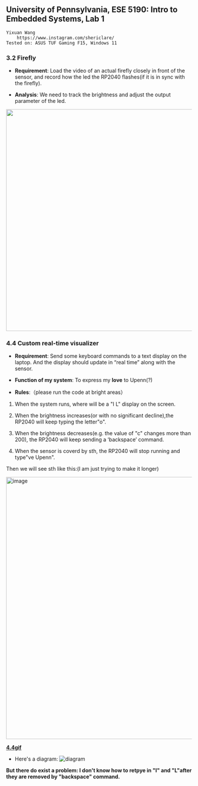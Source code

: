## University of Pennsylvania, ESE 5190: Intro to Embedded Systems, Lab 1

    Yixuan Wang
        https://www.instagram.com/shericlare/
    Tested on: ASUS TUF Gaming F15, Windows 11

### 3.2 Firefly 

- **Requirement**: Load the video of an actual firefly closely in front of the sensor, and record how the led the RP2040 flashes(if it is in sync with the firefly).

- **Analysis**: We need to track the brightness and adjust the output parameter of the led.

<div align=center>
<img src="https://github.com/Sharonun/ese5190-2022-lab1-firefly/blob/main/3.2.gif" width="600">
</div>
 
### 4.4 Custom real-time visualizer

- **Requirement**: Send some keyboard commands to a text display on the laptop. And the display should 
update in “real time” along with the sensor.

- **Function of my system**: To express my **love** to Upenn(?)

- **Rules**:（please run the code at bright areas）

1. When the system runs, where will be a "I L" display on the screen.

2. When the brightness increases(or with no significant decline),the RP2040 will keep typing the letter"o".

3. When the brightness decreases(e.g. the value of "c" changes more than 200), the RP2040 will keep sending a ‘backspace’ command.

4. When the sensor is coverd by sth, the RP2040 will stop running and type"ve Upenn".


Then we will see sth like this:(I am just trying to make it longer)

<img width="709" alt="image" src="https://user-images.githubusercontent.com/114169032/191848795-94b733ff-453d-4ec9-83ff-6d534c5e4911.png">

**[4.4gif](https://github.com/Sharonun/ese5190-2022-lab1-firefly/blob/main/4.4.GIF)**

- Here's a diagram:
![diagram](https://user-images.githubusercontent.com/114169032/191854762-4aab0df6-5c94-432d-8e0f-34c2f679c1ea.png)

**But there do exist a problem: I don't know how to retpye in "I" and "L"after they are removed by "backspace" command.**



